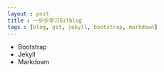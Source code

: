 ```yaml
---
layout : post
title : 一步步学习Gitblog
tags : [blog, git, jekyll, bootstrap, markdown]
---
```

* Bootstrap
* Jekyll
* Markdown


